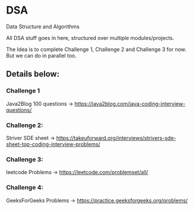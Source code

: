 # DSA
Data Structure and Algorithms

All DSA stuff goes in here, structured over multiple modules/projects.

The Idea is to complete Challenge 1, Challenge 2 and Challenge 3 for now. But we can do in parallel too.


## Details below:

### Challenge 1

Java2Blog 100 questions -> https://java2blog.com/java-coding-interview-questions/

### Challenge 2: 
Striver SDE sheet       -> https://takeuforward.org/interviews/strivers-sde-sheet-top-coding-interview-problems/

### Challenge 3: 
leetcode Problems       -> https://leetcode.com/problemset/all/

### Challenge 4: 
GeeksForGeeks Problems  -> https://practice.geeksforgeeks.org/problems/

